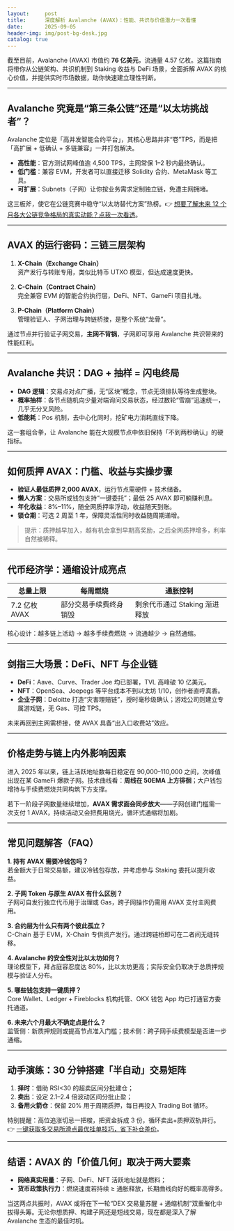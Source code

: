 ```yaml
---
layout:     post
title:      深度解析 Avalanche (AVAX)：性能、共识与价值潜力一次看懂
date:       2025-09-05
header-img: img/post-bg-desk.jpg
catalog: true
---
```


截至目前，Avalanche (AVAX) 市值约 **76 亿美元**，流通量 4.57 亿枚。这篇指南将带你从公链架构、共识机制到 Staking 收益与 DeFi 场景，全面拆解 AVAX 的核心价值，并提供实时市场数据，助你快速建立理性判断。

---

## Avalanche 究竟是“第三条公链”还是“以太坊挑战者”？

Avalanche 定位是「高并发智能合约平台」，其核心思路并非“卷”TPS，而是把「高扩展 + 低确认 + 多链兼容」一并打包解决。

- **高性能**：官方测试网峰值逾 4,500 TPS，主网常保 1–2 秒内最终确认。  
- **低门槛**：兼容 EVM，开发者可以直接迁移 Solidity 合约、MetaMask 等工具。  
- **可扩展**：Subnets（子网）让你按业务需求定制独立链，免遭主网拥堵。

这三板斧，使它在公链竞赛中稳守“以太坊替代方案”热榜。👉 [想要了解未来 12 个月各大公链竞争格局的真实动能？点我一次看透](https://okxdog.com/)。

---

## AVAX 的运行密码：三链三层架构

1. **X-Chain（Exchange Chain）**  
   资产发行与转账专用，类似比特币 UTXO 模型，但达成速度更快。

2. **C-Chain（Contract Chain）**  
   完全兼容 EVM 的智能合约执行层，DeFi、NFT、GameFi 项目扎堆。

3. **P-Chain（Platform Chain）**  
   管理验证人、子网治理与跨链桥接，是整个系统“龙骨”。

通过节点并行验证子网交易，**主网不背锅**，子网即可享用 Avalanche 共识带来的性能红利。

---

## Avalanche 共识：DAG + 抽样 = 闪电终局

- **DAG 逻辑**：交易点对点广播，无“区块”概念，节点无须排队等待生成整块。  
- **概率抽样**：各节点随机向少量对端询问交易状态，经过数轮“雪崩”迅速统一，几乎无分叉风险。  
- **低能耗**：Pos 机制，去中心化同时，挖矿电力消耗直线下降。

这一套组合拳，让 Avalanche 能在大规模节点中依旧保持「不到两秒确认」的硬指标。

---

## 如何质押 AVAX：门槛、收益与实操步骤

- **验证人最低质押 2,000 AVAX**，运行节点需硬件 + 技术储备。  
- **懒人方案**：交易所或钱包支持“一键委托”；最低 25 AVAX 即可躺赚利息。  
- **年化收益**：8%–11%，随全网质押率浮动，收益随天到账。  
- **锁仓期**：可选 2 周至 1 年，保障灵活性同时收益随周期递增。  

> 提示：质押越早加入，越有机会拿到早期高奖励，之后全网质押增多，利率自然被稀释。

---

## 代币经济学：通缩设计成亮点

| 总量上限 | 每周燃烧 | 通胀控制 |
| --- | --- | --- |
| 7.2 亿枚 AVAX | 部分交易手续费终身销毁 | 剩余代币通过 Staking 渐进释放 |

核心设计：越多链上活动 → 越多手续费燃烧 → 流通越少 → 自然通缩。

---

## 剑指三大场景：DeFi、NFT 与企业链

- **DeFi**：Aave、Curve、Trader Joe 均已部署，TVL 高峰破 10 亿美元。  
- **NFT**：OpenSea、Joepegs 等平台成本不到以太坊 1/10，创作者直呼真香。  
- **企业子网**：Deloitte 打造“灾害理赔链”，授时毫秒级确认；游戏公司则建立专属游戏链，无 Gas、可控 TPS。  

未来再回到主网需桥接，使 AVAX 具备“出入口收费站”效应。

---

## 价格走势与链上内外影响因素

进入 2025 年以来，链上活跃地址数每日稳定在 90,000–110,000 之间，次峰值出现在某 GameFi 爆款子网。技术曲线看：**周线在 50EMA 上方徘徊**；大户钱包增持与手续费燃烧共同构筑下方支撑。

若下一阶段子网数量继续增加，**AVAX 需求面会同步放大**——子网创建门槛需一次支付 1 AVAX，持续活动又会把费用烧光，循环式通缩将加剧。

---

## 常见问题解答（FAQ）

**1. 持有 AVAX 需要冷钱包吗？**  
若金额大于日常交易额，建议冷钱包存放，并考虑参与 Staking 委托以提升收益。

**2. 子网 Token 与原生 AVAX 有什么区别？**  
子网可自发行独立代币用于治理或 Gas，跨子网操作仍需用 AVAX 支付主网费用。

**3. 合约层为什么只有两个彼此孤立？**  
C-Chain 基于 EVM，X-Chain 专供资产发行。通过跨链桥即可在二者间无缝转移。

**4. Avalanche 的安全性对比以太坊如何？**  
理论模型下，拜占庭容忍度达 80%，比以太坊更高；实际安全仍取决于总质押规模与验证人分布。

**5. 哪些钱包支持一键质押？**  
Core Wallet、Ledger + Fireblocks 机构托管、OKX 钱包 App 均已打通官方委托通道。

**6. 未来六个月最大不确定点是什么？**  
监管侧：新质押规则或提高节点准入门槛；技术侧：跨子网手续费模型是否进一步通缩。

---

## 动手演练：30 分钟搭建「半自动」交易矩阵

1. **择时**：借助 RSI<30 的超卖区间分批建仓；  
2. **卖出**：设定 2.1–2.4 倍波动区间分批止盈；  
3. **备用火箭仓**：保留 20% 用于周期质押，每日再投入 Trading Bot 循环。  

特别提醒：高位追涨切忌一把梭，把资金拆成 3 份，循环卖出+质押双轨并行。👉 [一键获取多交易所滑点最优挂单技巧，省下补仓差价](https://okxdog.com/)。

---

## 结语：AVAX 的「价值几何」取决于两大要素

- **网络真实用量**：子网、DeFi、NFT 活跃地址就是燃料；  
- **货币政策执行力**：燃烧速度若持续 ≥ 通胀释放，长期曲线向好的概率高得多。

当这两点共振时，AVAX 或将在下一轮“DEX 交易量苏醒 + 通缩机制”双重催化中拔得头筹。无论你想质押、构建子网还是短线交易，现在都是深入了解 Avalanche 生态的最佳时机。